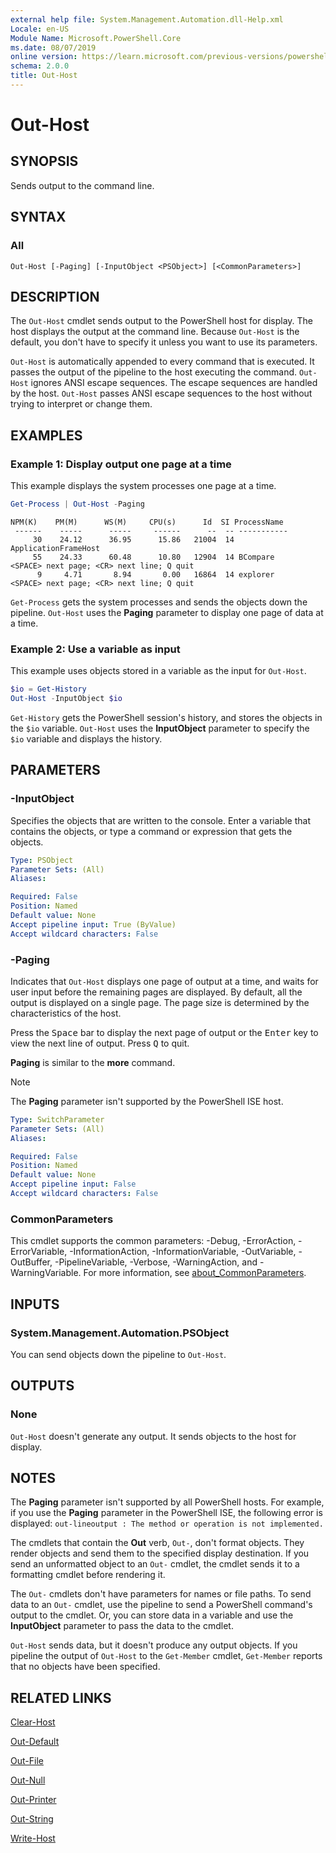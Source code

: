 ```yaml
---
external help file: System.Management.Automation.dll-Help.xml
Locale: en-US
Module Name: Microsoft.PowerShell.Core
ms.date: 08/07/2019
online version: https://learn.microsoft.com/previous-versions/powershell/module/microsoft.powershell.core/out-host?view=powershell-5.0&WT.mc_id=ps-gethelp
schema: 2.0.0
title: Out-Host
---
```


# Out-Host

## SYNOPSIS
Sends output to the command line.

## SYNTAX

### All

```
Out-Host [-Paging] [-InputObject <PSObject>] [<CommonParameters>]
```

## DESCRIPTION

The `Out-Host` cmdlet sends output to the PowerShell host for display. The host displays the output
at the command line. Because `Out-Host` is the default, you don't have to specify it unless you want
to use its parameters.

`Out-Host` is automatically appended to every command that is executed. It passes the output of the
pipeline to the host executing the command. `Out-Host` ignores ANSI escape sequences. The escape
sequences are handled by the host. `Out-Host` passes ANSI escape sequences to the host without
trying to interpret or change them.

## EXAMPLES

### Example 1: Display output one page at a time

This example displays the system processes one page at a time.

```powershell
Get-Process | Out-Host -Paging
```

```Output
NPM(K)    PM(M)      WS(M)     CPU(s)      Id  SI ProcessName
 ------    -----      -----     ------      --  -- -----------
     30    24.12      36.95      15.86   21004  14 ApplicationFrameHost
     55    24.33      60.48      10.80   12904  14 BCompare
<SPACE> next page; <CR> next line; Q quit
      9     4.71       8.94       0.00   16864  14 explorer
<SPACE> next page; <CR> next line; Q quit
```

`Get-Process` gets the system processes and sends the objects down the pipeline. `Out-Host` uses the
**Paging** parameter to display one page of data at a time.

### Example 2: Use a variable as input

This example uses objects stored in a variable as the input for `Out-Host`.

```powershell
$io = Get-History
Out-Host -InputObject $io
```

`Get-History` gets the PowerShell session's history, and stores the objects in the `$io` variable.
`Out-Host` uses the **InputObject** parameter to specify the `$io` variable and displays the
history.

## PARAMETERS

### -InputObject

Specifies the objects that are written to the console. Enter a variable that contains the objects,
or type a command or expression that gets the objects.

```yaml
Type: PSObject
Parameter Sets: (All)
Aliases:

Required: False
Position: Named
Default value: None
Accept pipeline input: True (ByValue)
Accept wildcard characters: False
```

### -Paging

Indicates that `Out-Host` displays one page of output at a time, and waits for user input before the
remaining pages are displayed. By default, all the output is displayed on a single page. The page
size is determined by the characteristics of the host.

Press the <kbd>Space</kbd> bar to display the next page of output or the <kbd>Enter</kbd> key to
view the next line of output. Press <kbd>Q</kbd> to quit.

**Paging** is similar to the **more** command.

> [!NOTE]
> The **Paging** parameter isn't supported by the PowerShell ISE host.

```yaml
Type: SwitchParameter
Parameter Sets: (All)
Aliases:

Required: False
Position: Named
Default value: None
Accept pipeline input: False
Accept wildcard characters: False
```

### CommonParameters

This cmdlet supports the common parameters: -Debug, -ErrorAction, -ErrorVariable,
-InformationAction, -InformationVariable, -OutVariable, -OutBuffer, -PipelineVariable, -Verbose,
-WarningAction, and -WarningVariable. For more information, see [about_CommonParameters](https://go.microsoft.com/fwlink/?LinkID=113216).

## INPUTS

### System.Management.Automation.PSObject

You can send objects down the pipeline to `Out-Host`.

## OUTPUTS

### None

`Out-Host` doesn't generate any output. It sends objects to the host for display.

## NOTES

The **Paging** parameter isn't supported by all PowerShell hosts. For example, if you use the
**Paging** parameter in the PowerShell ISE, the following error is displayed:
`out-lineoutput : The method or operation is not implemented.`

The cmdlets that contain the **Out** verb, `Out-`, don't format objects. They render objects and
send them to the specified display destination. If you send an unformatted object to an `Out-`
cmdlet, the cmdlet sends it to a formatting cmdlet before rendering it.

The `Out-` cmdlets don't have parameters for names or file paths. To send data to an `Out-` cmdlet,
use the pipeline to send a PowerShell command's output to the cmdlet. Or, you can store data in a
variable and use the **InputObject** parameter to pass the data to the cmdlet.

`Out-Host` sends data, but it doesn't produce any output objects. If you pipeline the output of
`Out-Host` to the `Get-Member` cmdlet, `Get-Member` reports that no objects have been specified.

## RELATED LINKS

[Clear-Host](./Clear-Host.md)

[Out-Default](Out-Default.md)

[Out-File](../Microsoft.PowerShell.Utility/Out-File.md)

[Out-Null](Out-Null.md)

[Out-Printer](../Microsoft.PowerShell.Utility/Out-Printer.md)

[Out-String](../Microsoft.PowerShell.Utility/Out-String.md)

[Write-Host](../Microsoft.PowerShell.Utility/Write-Host.md)
